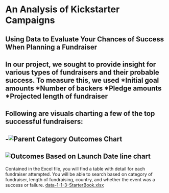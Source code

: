 # An Analysis of Kickstarter Campaigns
## Using Data to Evaluate Your Chances of Success When Planning a Fundraiser
In our project, we sought to provide insight for various types of fundraisers and their probable success. To measure this, we used
*Initial goal amounts
*Number of backers
*Pledge amounts
*Projected length of fundraiser
---
Following are visuals charting a few of the top successful fundraisers:
---
-![Parent Category Outcomes Chart](https://user-images.githubusercontent.com/116729611/198903127-09db48e6-ca53-4844-9b1f-c5bd8f1721c2.png)
---
![Outcomes Based on Launch Date line chart](https://user-images.githubusercontent.com/116729611/198903149-f953436e-e284-40da-b23f-84fe5c3d19a5.png)
---
Contained in the Excel file, you will find a table with detail for each fundraiser attempted. You will be able to search based on category of fundraiser, length of fundraising, country, and whether the event was a success or failure.
[data-1-1-3-StarterBook.xlsx](https://github.com/donnafraser/kickstarter-analysis/files/9896868/data-1-1-3-StarterBook.xlsx)
